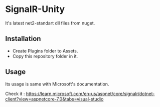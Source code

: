﻿# SignalR-Unity

It's latest net2-standart dll files from nuget.

## Installation
* Create Plugins folder to Assets.
* Copy this repository folder in it.

## Usage
Its usage is same with Microsoft's documentation.

Check it : 
https://learn.microsoft.com/en-us/aspnet/core/signalr/dotnet-client?view=aspnetcore-7.0&tabs=visual-studio
